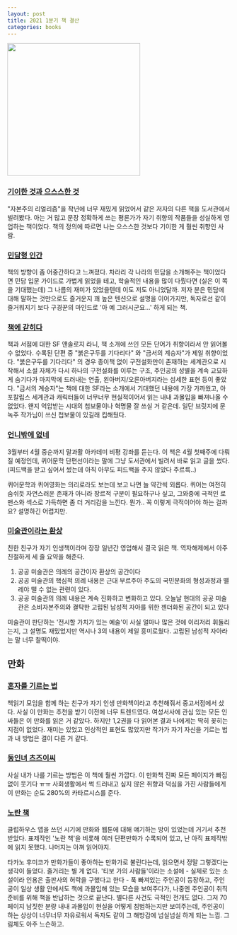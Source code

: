 ```yaml
---
layout: post
title: 2021 1분기 책 결산
categories: books
---
```


<img src="https://user-images.githubusercontent.com/8778711/152290967-54435636-c11d-4a5a-87e1-6f2e2fb9b6b9.png" width="300" />

### [기이한 것과 으스스한 것](http://book.naver.com/bookdb/book_detail.php?bid=15056985)
"자본주의 리얼리즘"을 작년에 너무 재밌게 읽었어서 같은 저자의 다른 책을 도서관에서 빌려봤다. 아는 거 많고 문장 정확하게 쓰는 평론가가 자기 취향의 작품들을 성실하게 영업하는 책이었다. 책의 정의에 따르면 나는 으스스한 것보다 기이한 게 훨씬 취향인 사람.

### [민담형 인간](http://book.naver.com/bookdb/book_detail.php?bid=16355751)
책의 방향이 좀 어중간하다고 느껴졌다. 차라리 각 나라의 민담을 소개해주는 책이었다면 민담 입문 가이드로 가볍게 읽었을 테고, 학술적인 내용을 많이 다뤘다면 (실은 이 쪽을 기대했는데) 그 나름의 재미가 있었을텐데 이도 저도 아니었달까. 저자 분은 민담에 대해 말하는 것만으로도 즐거운지 꽤 높은 텐션으로 설명을 이어가지만, 독자로선 같이 즐거워지기 보다 구경꾼의 마인드로 '아 예 그러시군요...' 하게 되는 책.

### [책에 갇히다](http://book.naver.com/bookdb/book_detail.php?bid=17664109)
책과 서점에 대한 SF 앤솔로지 라니, 책 소개에 쓰인 모든 단어가 취향이라서 안 읽어볼 수 없었다. 수록된 단편 중 "붉은구두를 기다리다" 와 "금서의 계승자"가 제일 취향이었다. "붉은구두를 기다리다" 의 경우 종이책 없이 구전설화만이 존재하는 세계관으로 시작해서 소설 자체가 다시 하나의 구전설화를 이루는 구조, 주인공의 성별을 계속 교묘하게 숨기다가 마지막에 드러내는 연출, 왼아버지/오른아버지라는 섬세한 표현 등이 좋았다. "금서의 계승자"는 책에 대한 SF라는 소개에서 기대했던 내용에 가장 가까웠고, 아포칼립스 세계관과 캐릭터들이 너무너무 현실적이어서 읽는 내내 과몰입을 빠져나올 수 없었다. 왠지 억압받는 시대의 첩보물이나 혁명물 잘 쓰실 거 같은데. 일단 브릿지에 문녹주 작가님이 쓰신 첩보물이 있길래 킵해뒀다.

### [언니밖에 없네](http://book.naver.com/bookdb/book_detail.php?bid=16492526)
3월부터 4월 중순까지 말과활 아카데미 비평 강좌를 듣는다. 이 책은 4월 첫째주에 다뤄질 예정인데, 퀴어문학 단편선이라는 말에 그냥 도서관에서 빌려서 바로 읽고 글을 썼다. (피드백을 받고 싶어서 썼는데 아직 아무도 피드백을 주지 않았다 주르륵..)

퀴어문학과 퀴어영화는 의리로라도 보는데 보고 나면 늘 약간씩 외롭다. 퀴어는 여전히 숨쉬듯 자연스러운 존재가 아니라 장르적 구분이 필요하구나 싶고, 그와중에 극적인 로맨스와 섹스로 가득하면 좀 더 거리감을 느낀다. 뭔가.. 꼭 이렇게 극적이어야 하는 걸까요? 설명하긴 어렵지만.

### [미술관이라는 환상](http://book.naver.com/bookdb/book_detail.php?bid=9819387)
친한 친구가 자기 인생책이라며 장장 일년간 영업해서 결국 읽은 책. 역자해제에서 아주 친절하게 세 줄 요약을 해준다. 

1. 공공 미술관은 의례의 공간이자 환상의 공간이다
2. 공공 미술관의 핵심적 의례 내용은 근대 부르주아 주도의 국민문화의 형성과정과 뗄레야 뗄 수 없는 관련이 있다.
3. 공공 미술관의 의례 내용은 계속 진화하고 변화하고 있다. 오늘날 현대의 공공 미술관은 소비자본주의와 결탁한 고립된 남성적 자아를 위한 젠더화된 공간이 되고 있다

미술관이 판단하는 '전시할 가치가 있는 예술'이 사실 얼마나 많은 것에 이리저리 휘둘리는지, 그 설명도 재밌었지만 역시나 3의 내용이 제일 흥미로웠다. 고립된 남성적 자아라는 말 너무 찰떡이야.

## 만화

### [혼자를 기르는 법](http://book.naver.com/bookdb/book_detail.php?bid=13606471)
책읽기 모임을 함께 하는 친구가 자기 인생 만화책이라고 추천해줘서 중고서점에서 샀다. 사실 이 만화는 추천을 받기 이전에 너무 트렌드였다. 여성서사에 관심 있는 모든 인싸들은 이 만화를 읽은 거 같았다. 하지만 1,2권을 다 읽어본 결과 나에게는 딱히 꽂히는 지점이 없었다. 재미는 있었고 인상적인 표현도 많았지만 작가가 자기 자신을 기르는 법과 내 방법은 결이 다른 거 같다.

### [동인녀 츠즈이씨](http://book.naver.com/bookdb/book_detail.php?bid=13410306)
사실 내가 나를 기르는 방법은 이 책에 훨씬 가깝다. 이 만화책 진짜 모든 페이지가 빠짐없이 웃기다 ㅠㅠ 사회생활에서 썩 드러내고 싶지 않은 취향과 덕심을 가진 사람들에게 이 만화는 순도 280%의 카타르시스를 준다.

### [노란 책](http://book.naver.com/bookdb/book_detail.php?bid=13608422)
클럽하우스 앱을 쓰던 시기에 만화와 웹툰에 대해 얘기하는 방이 있었는데 거기서 추천받았다. 표제작인 '노란 책'을 비롯해 여러 단편만화가 수록되어 있고, 난 아직 표제작밖에 읽지 못했다. 나머지는 아껴 읽어야지.

타카노 후미코가 만화가들이 좋아하는 만화가로 불린다는데, 읽으면서 정말 그렇겠다는 생각이 들었다. 줄거리는 별 게 없다. '티보 가의 사람들'이라는 소설에 - 실제로 있는 소설이라 인용은 출판사의 허락을 구했다고 한다 - 푹 빠져있는 주인공이 등장하고, 주인공이 일상 생활 안에서도 책에 과몰입해 있는 모습을 보여주다가, 나중엔 주인공이 취직 준비를 위해 책을 반납하는 것으로 끝난다. 별다른 사건도 극적인 전개도 없다. 그저 70페이지 남짓한 분량 내내 과몰입이 현실을 어떻게 침범하는지만 보여주는데, 주인공이 하는 상상이 너무너무 자유로워서 독자도 같이 그 해방감에 넘실넘실 하게 되는 느낌. 그림체도 아주 느슨하고.
